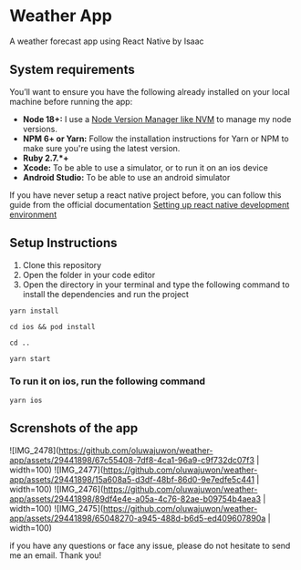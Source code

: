 # Weather App

A weather forecast app using React Native by Isaac

## System requirements

You’ll want to ensure you have the following already installed on your local machine before running the app:

- **Node 18+:** I use a [Node Version Manager like NVM](https://github.com/nvm-sh/nvm) to manage my node versions.
- **NPM 6+ or Yarn:** Follow the installation instructions for Yarn or NPM to make sure you're using the latest version.
- **Ruby 2.7.\*+**
- **Xcode:** To be able to use a simulator, or to run it on an ios device
- **Android Studio:** To be able to use an android simulator

If you have never setup a react native project before, you can follow this guide from the official documentation [Setting up react native development environment](https://reactnative.dev/docs/environment-setup)

## Setup Instructions

1. Clone this repository
2. Open the folder in your code editor
3. Open the directory in your terminal and type the following command to install the dependencies and run the project

```
yarn install

cd ios && pod install

cd ..

yarn start
```

### To run it on ios, run the following command

```
yarn ios

```

## Screnshots of the app

![IMG_2478](https://github.com/oluwajuwon/weather-app/assets/29441898/67c55408-7df8-4ca1-96a9-c9f732dc07f3 | width=100)
![IMG_2477](https://github.com/oluwajuwon/weather-app/assets/29441898/15a608a5-d3df-48bf-86d0-9e7edfe5c441 | width=100)
![IMG_2476](https://github.com/oluwajuwon/weather-app/assets/29441898/89df4e4e-a05a-4c76-82ae-b09754b4aea3 | width=100)
![IMG_2475](https://github.com/oluwajuwon/weather-app/assets/29441898/65048270-a945-488d-b6d5-ed409607890a | width=100)

if you have any questions or face any issue, please do not hesitate to send me an email.
Thank you!
